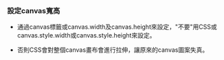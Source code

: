 ### 設定canvas寬高

- 通過canvas標籤或canvas.width及canvas.height來設定，"不要"用CSS或canvas.style.width或canvas.style.height來設定。

- 否則CSS會對整個canvas畫布會進行拉伸，讓原來的canvas圖案失真。
